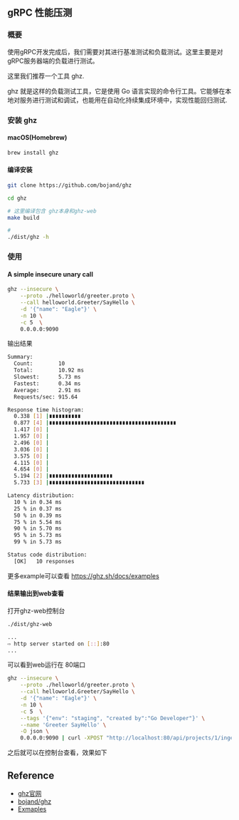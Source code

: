 

## gRPC 性能压测

### 概要

使用gRPC开发完成后，我们需要对其进行基准测试和负载测试。这里主要是对gRPC服务器端的负载进行测试。

这里我们推荐一个工具 ghz.

ghz 就是这样的负载测试工具，它是使用 Go 语言实现的命令行工具。它能够在本地对服务进行测试和调试，也能用在自动化持续集成环境中，实现性能回归测试.

### 安装 ghz

#### macOS(Homebrew)

```bash
brew install ghz
```

#### 编译安装

```bash
git clone https://github.com/bojand/ghz

cd ghz

# 这里编译包含 ghz本身和ghz-web
make build

#
./dist/ghz -h
```

### 使用

#### A simple insecure unary call

```bash
ghz --insecure \
    --proto ./helloworld/greeter.proto \
    --call helloworld.Greeter/SayHello \
    -d '{"name": "Eagle"}' \
    -n 10 \
    -c 5  \
	0.0.0.0:9090
```

输出结果

```bash
Summary:
  Count:        10
  Total:        10.92 ms
  Slowest:      5.73 ms
  Fastest:      0.34 ms
  Average:      2.91 ms
  Requests/sec: 915.64

Response time histogram:
  0.338 [1] |∎∎∎∎∎∎∎∎∎∎
  0.877 [4] |∎∎∎∎∎∎∎∎∎∎∎∎∎∎∎∎∎∎∎∎∎∎∎∎∎∎∎∎∎∎∎∎∎∎∎∎∎∎∎∎
  1.417 [0] |
  1.957 [0] |
  2.496 [0] |
  3.036 [0] |
  3.575 [0] |
  4.115 [0] |
  4.654 [0] |
  5.194 [2] |∎∎∎∎∎∎∎∎∎∎∎∎∎∎∎∎∎∎∎∎
  5.733 [3] |∎∎∎∎∎∎∎∎∎∎∎∎∎∎∎∎∎∎∎∎∎∎∎∎∎∎∎∎∎∎

Latency distribution:
  10 % in 0.34 ms 
  25 % in 0.37 ms 
  50 % in 0.39 ms 
  75 % in 5.54 ms 
  90 % in 5.70 ms 
  95 % in 5.73 ms 
  99 % in 5.73 ms 

Status code distribution:
  [OK]   10 responses
```

更多example可以查看 https://ghz.sh/docs/examples

#### 结果输出到web查看

打开ghz-web控制台

```bash
./dist/ghz-web

...
⇨ http server started on [::]:80
...
```
可以看到web运行在 80端口

```bash
ghz --insecure \
    --proto ./helloworld/greeter.proto \
    --call helloworld.Greeter/SayHello \
    -d '{"name": "Eagle"}' \
    -n 10 \
    -c 5  \
    --tags '{"env": "staging", "created by":"Go Developer"}' \
    --name 'Greeter SayHello' \
    -O json \
    0.0.0.0:9090 | curl -XPOST "http://localhost:80/api/projects/1/ingest"
```

之后就可以在控制台查看，效果如下




## Reference

- [ghz官网](https://ghz.sh/)
- [bojand/ghz](https://github.com/bojand/ghz)
- [Exmaples](https://ghz.sh/docs/examples)
